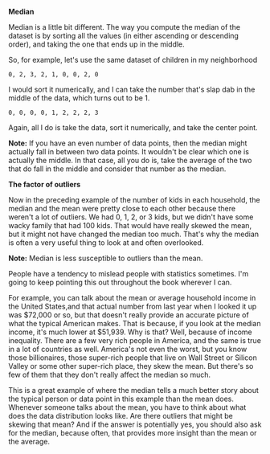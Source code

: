 **Median**

Median is a little bit different. The way you compute the median of the dataset is by sorting all the values (in either ascending or descending order), and taking the one that ends up in the middle.

So, for example, let's use the same dataset of children in my neighborhood

```
0, 2, 3, 2, 1, 0, 0, 2, 0
```

I would sort it numerically, and I can take the number that's slap dab in the middle of the data, which turns out to be 1.

```
0, 0, 0, 0, 1, 2, 2, 2, 3
```

Again, all I do is take the data, sort it numerically, and take the center point.

**Note:** If you have an even number of data points, then the median might actually fall in between two data points. It wouldn't be clear which one is actually the middle. In that case, all you do is, take the average of the two that do fall in the middle and consider that number as the median.

**The factor of outliers**

Now in the preceding example of the number of kids in each household, the median and the mean were pretty close to each other because there weren't a lot of outliers. We had 0, 1, 2, or 3 kids, but we didn't have some wacky family that had 100 kids. That would have really skewed the mean, but it might not have changed the median too much. That's why the median is often a very useful thing to look at and often overlooked.

**Note:** Median is less susceptible to outliers than the mean.

People have a tendency to mislead people with statistics sometimes. I'm going to keep pointing this out throughout the book wherever I can.

For example, you can talk about the mean or average household income in the United States,and that actual number from last year when I looked it up was $72,000 or so, but that doesn't really provide an accurate picture of what the typical American makes. That is because, if you look at the median income, it's much lower at $51,939. Why is that? Well, because of income inequality. There are a few very rich people in America, and the same is true in a lot of countries as well. America's not even the worst, but you know those billionaires, those super-rich people that live on Wall Street or Silicon Valley or some other super-rich place, they skew the mean. But there's so few of them that they don't really affect the median so much.

This is a great example of where the median tells a much better story about the typical person or data point in this example than the mean does. Whenever someone talks about the mean, you have to think about what does the data distribution looks like. Are there outliers that might be skewing that mean? And if the answer is potentially yes, you should also ask for the median, because often, that provides more insight than the mean or the average.
